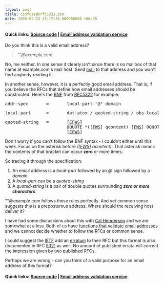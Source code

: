 ```yaml
---
layout: post
title: confused@rfc5322.com
date: 2009-02-23 13:17:35.000000000 +00:00
---
```

<h4>Quick links: <a href="https://code.google.com/p/isemail/source/browse/#svn/trunk" target="_blank">Source code</a> | <a title="Email address validation" href="https://isemail.info/" target="_blank">Email address validation service</a></h4>
Do you think this is a valid email address?
<blockquote><em>""@example.com</em></blockquote>
No, me neither. In one sense it clearly isn't since there is no mailbox of that name at example.com's mail host. Send <a href="mailto:&quot;&quot;@example.com" target="_blank">mail</a> to that address and you won't find anybody reading it.

In another sense, however, it is a perfectly good email address. That is, if you believe the RFCs that define how email addresses should be constructed. Here's the <a href="https://en.wikipedia.org/wiki/Backus%E2%80%93Naur_form" target="_blank">BNF</a> from <a href="https://tools.ietf.org/html/rfc5322#section-3.4.1" target="_blank">RFC5322</a> for example:
<pre class="newpage">addr-spec       =       local-part "@" domain</pre>
<pre class="newpage">local-part      =       dot-atom / quoted-string / obs-local-part</pre>
<pre class="newpage">quoted-string   =       [<a href="https://tools.ietf.org/html/rfc2822#ref-CFWS">CFWS</a>]
                        DQUOTE *([<a href="https://tools.ietf.org/html/rfc2822#ref-FWS">FWS</a>] qcontent) [<a href="https://tools.ietf.org/html/rfc2822#ref-FWS">FWS</a>] DQUOTE
                        [<a href="https://tools.ietf.org/html/rfc2822#ref-CFWS">CFWS</a>]</pre>
Don't worry if you can't follow the BNF syntax - I couldn't either until this week. Focus on the asterisk before <em>([</em><a href="https://tools.ietf.org/html/rfc2822#ref-FWS"><em>FWS</em></a><em>] qcontent)</em>. That asterisk means the contents of that bracket can occur <strong>zero</strong> or more times.

So tracing it through the specification:
<ol>
	<li>An email address is a <em>local-part</em> followed by an <em>@</em> sign followed by a <em>domain</em></li>
	<li>A <em>local-part</em> can be a <em>quoted-string</em></li>
	<li>A <em>quoted-string</em> is a pair of double quotes surrounding <em><strong>zero or more characters</strong></em>.</li>
</ol>
""@example.com follows these rules perfectly. And yet common sense suggests this is a preposterous address. Where should the receiving host deliver it?

I have had some discussions about this with <a href="https://www.iamcal.com/help/cal/" target="_blank">Cal Henderson</a> and we are somewhat at a loss. Both of us have <a href="https://www.dominicsayers.com/isemail/" target="_blank">functions that validate email addresses</a> and we cannot decide whether to follow the RFCs or common sense.

I could suggest the <a href="https://en.wikipedia.org/wiki/IETF" target="_blank">IETF</a> add an <a href="https://www.rfc-editor.org/" target="_blank">erratum</a> to their RFC but this format is also documented in RFC <a href="https://tools.ietf.org/html/rfc5321#section-4.1.2" target="_blank">5321</a> as well. No amount of published errata will correct the impression given by two published RFCs.

Perhaps we are wrong - can you think of a valid purpose for an email address of this format?
<h4>Quick links: <a href="https://code.google.com/p/isemail/source/browse/#svn/trunk" target="_blank">Source code</a> | <a title="Email address validation" href="https://isemail.info/" target="_blank">Email address validation service</a></h4>
